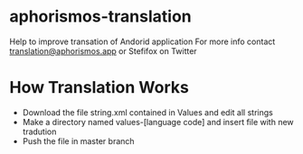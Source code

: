 # aphorismos-translation
Help to improve transation of Andorid application
For more info contact translation@aphorismos.app or Stefifox on Twitter

# How Translation Works

- Download the file string.xml contained in Values and edit all strings
- Make a directory named values-[language code] and insert file with new tradution
- Push the file in master branch
